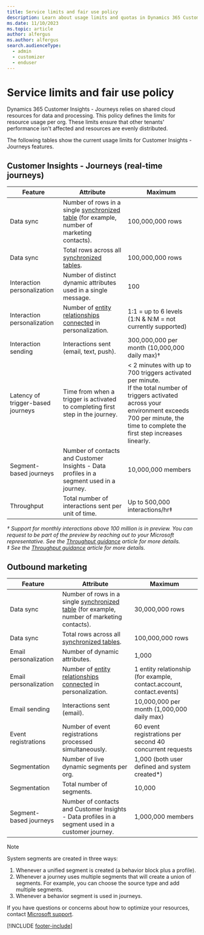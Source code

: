 ```yaml
---
title: Service limits and fair use policy
description: Learn about usage limits and quotas in Dynamics 365 Customer Insights - Journeys.
ms.date: 11/10/2023
ms.topic: article
author: alfergus
ms.author: alfergus
search.audienceType: 
  - admin
  - customizer
  - enduser
---
```


# Service limits and fair use policy

Dynamics 365 Customer Insights - Journeys relies on shared cloud resources for data and processing. This policy defines the limits for resource usage per org. These limits ensure that other tenants' performance isn't affected and resources are evenly distributed.

The following tables show the current usage limits for Customer Insights - Journeys features.

## Customer Insights - Journeys (real-time journeys)

| Feature                     | Attribute                                                   | Maximum                                                    |
|-----------------------------|-------------------------------------------------------------|------------------------------------------------------------|
| Data sync  | Number of rows in a single [synchronized table](./mkt-settings-sync.md) (for example, number of marketing contacts). | 100,000,000 rows                                        |
| Data sync  | Total rows across all [synchronized tables](./mkt-settings-sync.md).| 100,000,000 rows                                        |
| Interaction personalization | Number of distinct dynamic attributes used in a single message.                                | 100                                                   |
| Interaction personalization | Number of [entity relationships connected](/dynamics365/customerengagement/on-premises/customize/create-edit-entity-relationships) in personalization. | 1:1 = up to 6 levels<br>(1:N & N:M = not currently supported) |
| Interaction sending         | Interactions sent (email, text, push).                                           | 300,000,000 per month (10,000,000 daily max)†                   |
| Latency of trigger-based journeys          | Time from when a trigger is activated to completing first step in the journey.          | < 2 minutes with up to 700 triggers activated per minute.<br>If the total number of triggers activated across your environment exceeds 700 per minute, the time to complete the first step increases linearly.                |
| Segment-based journeys          | Number of contacts and Customer Insights - Data profiles in a segment used in a journey.          | 10,000,000 members                |
| Throughput                  | Total number of interactions sent per unit of time.         | Up to 500,000 interactions/hr‡  |

*† Support for monthly interactions above 100 million is in preview. You can request to be part of the preview by reaching out to your Microsoft representative. See the [Throughput guidance](real-time-marketing-throughput-guidance.md) article for more details.*<br>
*‡ See the [Throughput guidance](real-time-marketing-throughput-guidance.md) article for more details.*

## Outbound marketing

| Feature               | Attribute                                              | Maximum                                                     |
|-----------------------|--------------------------------------------------------|-------------------------------------------------------------|
| Data sync  | Number of rows in a single [synchronized table](./mkt-settings-sync.md) (for example, number of marketing contacts). | 30,000,000 rows                                        |
| Data sync  | Total rows across all [synchronized tables](./mkt-settings-sync.md).| 100,000,000 rows                                        |
| Email personalization | Number of dynamic attributes.                           | 1,000                                                       |
| Email personalization | Number of [entity relationships connected](/dynamics365/customerengagement/on-premises/customize/create-edit-entity-relationships) in personalization.                                         | 1 entity relationship (for example, contact.account, contact.events)               |
| Email sending         | Interactions sent (email).                                            | 10,000,000 per month (1,000,000 daily max)                  |
| Event registrations   | Number of event registrations processed simultaneously. | 60 event registrations per second 40 concurrent requests |
| Segmentation          | Number of live dynamic segments per org.                | 1,000 (both user defined and system created*)                |
| Segmentation          | Total number of segments.                               | 10,000                                                      |
| Segment-based journeys          | Number of contacts and Customer Insights - Data profiles in a segment used in a customer journey.          | 1,000,000 members                |

> [!NOTE]
> System segments are created in three ways:
> 1. Whenever a unified segment is created (a behavior block plus a profile).
> 1. Whenever a journey uses multiple segments that will create a union of segments. For example, you can choose the source type and add multiple segments.
> 1. Whenever a behavior segment is used in journeys.

If you have questions or concerns about how to optimize your resources, contact [Microsoft support](/power-platform/admin/get-help-support).

[!INCLUDE [footer-include](./includes/footer-banner.md)]
